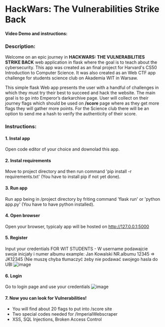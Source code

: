 # HackWars: The Vulnerabilities Strike Back
#### Video Demo and instructions:  <TBD>

### Description:
Welcome on an epic journey in **HACKWARS: THE VULNERABILITIES STRIKE BACK** web application in flask where the goal is to teach about the cybersecurity. This app was created as an final project for Harvard's CS50 Introduction to Computer Science. It was also created as an Web CTF app challenge for students science club on Akademia WIT in Warsaw.

This simple flask Web app presents the user with a handful of challenges in which they must try their best to succeed and hack the website. The main goal is to go into Emperor’s darkarchive page. User will collect on their journey flags which should be used on **/score** page where as they get more flags they will gather more points. For the Science club there will be an option to send me a hash to verify the authenticity of their score.

### Instructions:
  #### 1. Instal app
  Open code editor of your choice and downolad this app.
  #### 2. Instal requirements 
  Move to project directory and then run command 'pip install -r requirements.txt' (You have to install pip if not yet done). 
  #### 3. Run app
  Run app being in /project directory by friting command 'flask run' or 'python app.py' (You have to have python installed).
  #### 4. Open browser
  Open your browser, typicaly app will be hosted on http://127.0.0.1:5000
  #### 5. Register
  Input your credentials
  FOR WIT STUDENTS - W username podawajcie swoje inicjały i numer albumu example: Jan Kowalski NR.albumu 12345 => JK12345 (Nie muszę chyba tłumaczyć żeby nie podawać swojego  hasla do UBI
  ![image](https://github.com/JJuly02/CS50-Hackwars/assets/129384105/28bbeb15-dab3-430a-b231-e6e9813271c3)
  #### 6. Login 
  Go to login page and use your credentials 
  ![image](https://github.com/JJuly02/CS50-Hackwars/assets/129384105/b89d66ea-d5a7-4e40-84ac-ae111a907bba)
  #### 7. Now you can look for Vulnerabilities!
  - You will find about 20 flags to put into /score site
  - Two special codes needed for /ImperialWebscraper
  - XSS, SQL Injections, Broken Access Control


